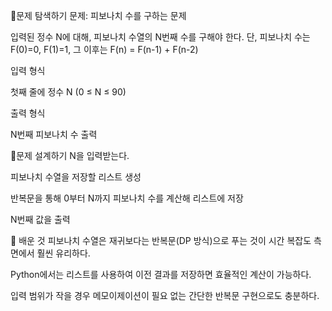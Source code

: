📍문제 탐색하기
문제: 피보나치 수를 구하는 문제

입력된 정수 N에 대해, 피보나치 수열의 N번째 수를 구해야 한다.
단, 피보나치 수는 F(0)=0, F(1)=1, 그 이후는 F(n) = F(n-1) + F(n-2)

입력 형식

첫째 줄에 정수 N (0 ≤ N ≤ 90)

출력 형식

N번째 피보나치 수 출력

📍문제 설계하기
N을 입력받는다.

피보나치 수열을 저장할 리스트 생성

반복문을 통해 0부터 N까지 피보나치 수를 계산해 리스트에 저장

N번째 값을 출력

🥕 배운 것
피보나치 수열은 재귀보다는 반복문(DP 방식)으로 푸는 것이 시간 복잡도 측면에서 훨씬 유리하다.

Python에서는 리스트를 사용하여 이전 결과를 저장하면 효율적인 계산이 가능하다.

입력 범위가 작을 경우 메모이제이션이 필요 없는 간단한 반복문 구현으로도 충분하다.
